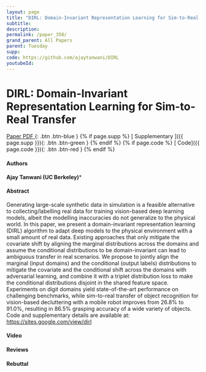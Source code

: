 ```yaml
---
layout: page
title: "DIRL: Domain-Invariant Representation Learning for Sim-to-Real Transfer"
subtitle: 
description:
permalink: /paper_350/
grand_parent: All Papers
parent: Tuesday
supp: 
code: https://github.com/ajaytanwani/DIRL
youtubeId: 
---
```


# DIRL: Domain-Invariant Representation Learning for Sim-to-Real Transfer

[<i class="fa fa-file-text-o" aria-hidden="true"></i> Paper PDF ](https://drive.google.com/file/d/1pWcLD07dhLrtsJwhArg6w6AYfuYmSSpb/view){: .btn .btn-blue } {% if page.supp %} [<i class="fa fa-file-text-o" aria-hidden="true"></i> Supplementary ]({{ page.supp }}){: .btn .btn-green } {% endif %} {% if page.code %} [<i class="fa fa-github" aria-hidden="true"></i> Code]({{ page.code }}){: .btn .btn-red }
{% endif %}

#### Authors
**Ajay Tanwani (UC Berkeley)***

#### Abstract
Generating large-scale synthetic data in simulation is a feasible alternative to collecting/labelling real data for training vision-based deep learning models, albeit the modelling inaccuracies do not generalize to the physical world. In this paper, we present a domain-invariant representation learning (DIRL) algorithm to adapt deep models to the physical environment with a small amount of real data. Existing approaches that only mitigate the covariate shift by aligning the marginal distributions across the domains and assume the conditional distributions to be domain-invariant can lead to ambiguous transfer in real scenarios. We propose to jointly align the marginal (input domains) and the conditional (output labels) distributions to mitigate the covariate and the conditional shift across the domains with adversarial learning, and combine it with a triplet distribution loss to make the conditional distributions disjoint in the shared feature space. Experiments on digit domains yield state-of-the-art performance on challenging benchmarks, while sim-to-real transfer of object recognition for vision-based decluttering with a mobile robot improves from 26.8% to 91.0%, resulting in 86.5% grasping accuracy of a wide variety of objects. Code and supplementary details are available at: <a href="https://sites.google.com/view/dirl" target="_blank">https://sites.google.com/view/dirl</a>

#### Video 

#### Reviews

#### Rebuttal
